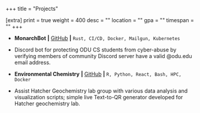 +++
title = "Projects"

[extra]
print = true
weight = 400
desc = ""
location = ""
gpa = ""
timespan = ""
+++
* __MonarchBot__ __\|__ [GitHub](https://github.com/lamalex/monarch-bot) __\|__ `Rust, CI/CD, Docker, Mailgun, Kubernetes`
* Discord bot for protecting ODU CS students from cyber-abuse by verifying members of community Discord server have a valid @odu.edu email address.
 
* __Environmental Chemistry__ __\|__ [GitHub](https://github.com/lamalex/chem-data) __\|__ `R, Python, React, Bash, HPC, Docker`
* Assist Hatcher Geochemistry lab group with various data analysis and visualization scripts; simple live Text-to-QR generator developed for Hatcher geochemistry lab.
